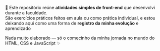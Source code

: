 🌱 Este repositório reúne **atividades simples de front-end** que desenvolvi durante a faculdade.  
São exercícios práticos feitos em aula ou como prática individual, e estou deixando aqui como uma forma de **registro da minha evolução** e aprendizado 

Nada muito elaborado — só o comecinho da minha jornada no mundo do HTML, CSS e JavaScript ✨
